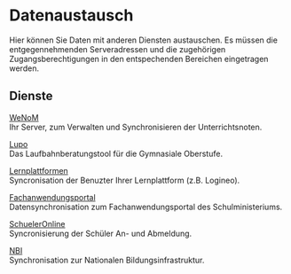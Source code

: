 # Datenaustausch

Hier können Sie Daten mit anderen Diensten austauschen. Es müssen die entgegennehmenden Serveradressen und die zugehörigen Zugangsberechtigungen in den entspechenden Bereichen eingetragen werden. 

## Dienste 
 
[WeNoM](./wenom/index.md)   
Ihr Server, zum Verwalten und Synchronisieren der Unterrichtsnoten.


[Lupo](./lupo/index.md)   
Das Laufbahnberatungstool für die Gymnasiale Oberstufe.
 
 
[Lernplattformen](./lernplattform/index.md)    
Syncronisation der Benuzter Ihrer Lernplattform (z.B. Logineo). 


[Fachanwendungsportal](./fachanwendungsportal/index.md)   
Datensynchronisation zum Fachanwendungsportal des Schulministeriums.

 
[SchuelerOnline](./schueler_online/index.md)    
Syncronisierung der Schüler An- und Abmeldung.

 
[NBI](./nbi/index.md)   
Synchronisation zur Nationalen Bildungsinfrastruktur.
